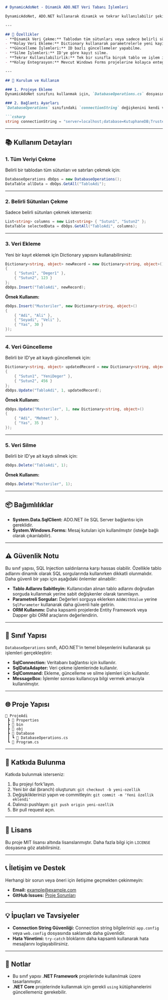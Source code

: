 ```markdown
# DynamicAdoNet - Dinamik ADO.NET Veri Tabanı İşlemleri

DynamicAdoNet, ADO.NET kullanarak dinamik ve tekrar kullanılabilir şekilde veritabanı işlemleri yapmanıza olanak tanıyan bir yardımcı sınıf yapısıdır. Bu yapı, özellikle **SQL Server** ile çalışırken veri çekme, ekleme, güncelleme ve silme işlemlerini kolaylaştırmak için tasarlanmıştır.

---

## 🎯 Özellikler
- **Dinamik Veri Çekme:** Tablodan tüm sütunları veya sadece belirli sütunları çekebilme.
- **Kolay Veri Ekleme:** Dictionary kullanarak parametrelerle yeni kayıt ekleyebilme.
- **Güncelleme İşlemleri:** ID bazlı güncellemeler yapabilme.
- **Silme İşlemleri:** ID'ye göre kayıt silme.
- **Tekrar Kullanılabilirlik:** Tek bir sınıfla birçok tablo ve işlem için kullanılabilir yapı.
- **Kolay Entegrasyon:** Mevcut Windows Forms projelerine kolayca entegre edilebilir.

---

## 🚀 Kurulum ve Kullanım

### 1. Projeye Ekleme
DynamicAdoNet sınıfını kullanmak için, `DatabaseOperations.cs` dosyasını projenize dahil edin.

### 2. Bağlantı Ayarları
`DatabaseOperations` sınıfındaki `connectionString` değişkenini kendi veritabanınıza göre güncelleyin:

```csharp
string connectionString = "server=localhost;database=KutuphaneDB;Trusted_Connection=true";
```

---

## 📚 Kullanım Detayları

### 1. Tüm Veriyi Çekme
Belirli bir tablodan tüm sütunları ve satırları çekmek için:

```csharp
DatabaseOperations dbOps = new DatabaseOperations();
DataTable allData = dbOps.GetAll("TabloAdi");
```

---

### 2. Belirli Sütunları Çekme
Sadece belirli sütunları çekmek isterseniz:

```csharp
List<string> columns = new List<string> { "Sutun1", "Sutun2" };
DataTable selectedData = dbOps.GetAll("TabloAdi", columns);
```

---

### 3. Veri Ekleme
Yeni bir kayıt eklemek için Dictionary yapısını kullanabilirsiniz:

```csharp
Dictionary<string, object> newRecord = new Dictionary<string, object>()
{
    { "Sutun1", "Deger1" },
    { "Sutun2", 123 }
};
dbOps.Insert("TabloAdi", newRecord);
```

**Örnek Kullanım:**
```csharp
dbOps.Insert("Musteriler", new Dictionary<string, object>()
{
    { "Adi", "Ali" },
    { "Soyadi", "Veli" },
    { "Yas", 30 }
});
```

---

### 4. Veri Güncelleme
Belirli bir ID'ye ait kaydı güncellemek için:

```csharp
Dictionary<string, object> updatedRecord = new Dictionary<string, object>()
{
    { "Sutun1", "YeniDeger" },
    { "Sutun2", 456 }
};
dbOps.Update("TabloAdi", 1, updatedRecord);
```

**Örnek Kullanım:**
```csharp
dbOps.Update("Musteriler", 1, new Dictionary<string, object>()
{
    { "Adi", "Mehmet" },
    { "Yas", 35 }
});
```

---

### 5. Veri Silme
Belirli bir ID'ye ait kaydı silmek için:

```csharp
dbOps.Delete("TabloAdi", 1);
```

**Örnek Kullanım:**
```csharp
dbOps.Delete("Musteriler", 1);
```

---

## 📦 Bağımlılıklar
- **System.Data.SqlClient:** ADO.NET ile SQL Server bağlantısı için gereklidir.
- **System.Windows.Forms:** Mesaj kutuları için kullanılmıştır (isteğe bağlı olarak çıkarılabilir).

---

## ⚠️ Güvenlik Notu
Bu sınıf yapısı, SQL Injection saldırılarına karşı hassas olabilir. Özellikle tablo adlarını dinamik olarak SQL sorgularında kullanırken dikkatli olunmalıdır. Daha güvenli bir yapı için aşağıdaki önlemler alınabilir:
- **Tablo Adlarını Sabitleyin:** Kullanıcıdan alınan tablo adlarını doğrudan sorguda kullanmak yerine sabit değişkenler olarak tanımlayın.
- **Parametreli Sorgular:** Değerleri sorguya eklerken `AddWithValue` yerine `SqlParameter` kullanarak daha güvenli hale getirin.
- **ORM Kullanımı:** Daha kapsamlı projelerde Entity Framework veya Dapper gibi ORM araçlarını değerlendirin.

---

## 📌 Sınıf Yapısı
`DatabaseOperations` sınıfı, ADO.NET'in temel bileşenlerini kullanarak şu işlemleri gerçekleştirir:
- **SqlConnection:** Veritabanı bağlantısı için kullanılır.
- **SqlDataAdapter:** Veri çekme işlemlerinde kullanılır.
- **SqlCommand:** Ekleme, güncelleme ve silme işlemleri için kullanılır.
- **MessageBox:** İşlemler sonrası kullanıcıya bilgi vermek amacıyla kullanılmıştır.

---

## 🌐 Proje Yapısı

```
📁 ProjeAdi
 ┣ 📂 Properties
 ┣ 📂 bin
 ┣ 📂 obj
 ┣ 📂 Database
 ┃ ┗ 📜 DatabaseOperations.cs
 ┗ 📜 Program.cs
```

---

## 🔄 Katkıda Bulunma
Katkıda bulunmak isterseniz:
1. Bu projeyi fork'layın.
2. Yeni bir dal (branch) oluşturun: `git checkout -b yeni-ozellik`
3. Değişikliklerinizi yapın ve commitleyin: `git commit -m 'Yeni özellik eklendi'`
4. Dalınızı pushlayın: `git push origin yeni-ozellik`
5. Bir pull request açın.

---

## 📄 Lisans
Bu proje MIT lisansı altında lisanslanmıştır. Daha fazla bilgi için `LICENSE` dosyasına göz atabilirsiniz.

---

## 📞 İletişim ve Destek
Herhangi bir sorun veya öneri için iletişime geçmekten çekinmeyin:
- **Email:** example@example.com
- **GitHub Issues:** [Proje Sorunları](https://github.com/kullaniciadi/projeadi/issues)

---

## 💡 İpuçları ve Tavsiyeler
- **Connection String Güvenliği:** Connection string bilgilerinizi `app.config` veya `web.config` dosyasında saklamak daha güvenlidir.
- **Hata Yönetimi:** `try-catch` bloklarını daha kapsamlı kullanarak hata mesajlarını loglayabilirsiniz.

---

## 📌 Notlar
- Bu sınıf yapısı **.NET Framework** projelerinde kullanılmak üzere tasarlanmıştır.
- **.NET Core** projelerinde kullanmak için gerekli `using` kütüphanelerini güncellemeniz gerekebilir.
```

